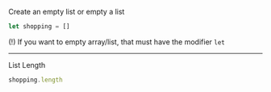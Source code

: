 
Create an empty list or empty a list
```js
let shopping = []
```
(!) If you want to empty array/list, that must have the modifier `let`

---
List Length
```js
shopping.length
```
